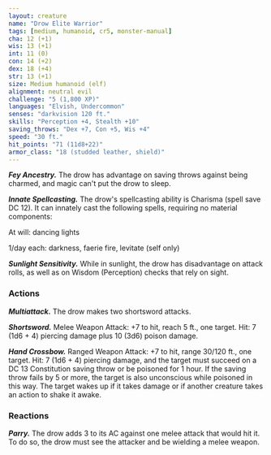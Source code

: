 ```yaml
---
layout: creature
name: "Drow Elite Warrior"
tags: [medium, humanoid, cr5, monster-manual]
cha: 12 (+1)
wis: 13 (+1)
int: 11 (0)
con: 14 (+2)
dex: 18 (+4)
str: 13 (+1)
size: Medium humanoid (elf)
alignment: neutral evil
challenge: "5 (1,800 XP)"
languages: "Elvish, Undercommon"
senses: "darkvision 120 ft."
skills: "Perception +4, Stealth +10"
saving_throws: "Dex +7, Con +5, Wis +4"
speed: "30 ft."
hit_points: "71 (11d8+22)"
armor_class: "18 (studded leather, shield)"
---
```


***Fey Ancestry.*** The drow has advantage on saving throws against being charmed, and magic can't put the drow to sleep.

***Innate Spellcasting.*** The drow's spellcasting ability is Charisma (spell save DC 12). It can innately cast the following spells, requiring no material components:

At will: dancing lights

1/day each: darkness, faerie fire, levitate (self only)

***Sunlight Sensitivity.*** While in sunlight, the drow has disadvantage on attack rolls, as well as on Wisdom (Perception) checks that rely on sight.

### Actions

***Multiattack.*** The drow makes two shortsword attacks.

***Shortsword.*** Melee Weapon Attack: +7 to hit, reach 5 ft., one target. Hit: 7 (1d6 + 4) piercing damage plus 10 (3d6) poison damage.

***Hand Crossbow.*** Ranged Weapon Attack: +7 to hit, range 30/120 ft., one target. Hit: 7 (1d6 + 4) piercing damage, and the target must succeed on a DC 13 Constitution saving throw or be poisoned for 1 hour. If the saving throw fails by 5 or more, the target is also unconscious while poisoned in this way. The target wakes up if it takes damage or if another creature takes an action to shake it awake.

### Reactions

***Parry.*** The drow adds 3 to its AC against one melee attack that would hit it. To do so, the drow must see the attacker and be wielding a melee weapon.